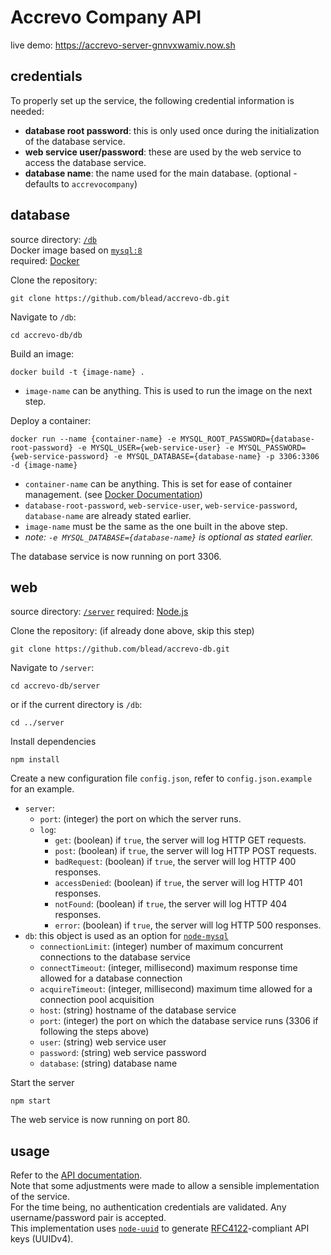 # Accrevo Company API

live demo: https://accrevo-server-gnnvxwamiv.now.sh

## credentials

To properly set up the service, the following credential information is needed:
- **database root password**: this is only used once during the initialization of the database service.
- **web service user/password**: these are used by the web service to access the database service.
- **database name**: the name used for the main database. (optional - defaults to `accrevocompany`)

## database

source directory: [`/db`](https://github.com/blead/accrevo-db/tree/master/db)  
Docker image based on [`mysql:8`](https://hub.docker.com/_/mysql/)   
required: [Docker](https://www.docker.com/)  

Clone the repository:
```
git clone https://github.com/blead/accrevo-db.git
```

Navigate to `/db`:
```
cd accrevo-db/db
```

Build an image:
```
docker build -t {image-name} .
```
- `image-name` can be anything. This is used to run the image on the next step.

Deploy a container:
```
docker run --name {container-name} -e MYSQL_ROOT_PASSWORD={database-root-password} -e MYSQL_USER={web-service-user} -e MYSQL_PASSWORD={web-service-password} -e MYSQL_DATABASE={database-name} -p 3306:3306 -d {image-name}
```
- `container-name` can be anything. This is set for ease of container management. (see [Docker Documentation](https://docs.docker.com/))
- `database-root-password`, `web-service-user`, `web-service-password`, `database-name` are already stated earlier.
- `image-name` must be the same as the one built in the above step.
- _note: `-e MYSQL_DATABASE={database-name}` is optional as stated earlier._

The database service is now running on port 3306.

## web

source directory: [`/server`](https://github.com/blead/accrevo-db/tree/master/server)
required: [Node.js](https://nodejs.org/en/)

Clone the repository: (if already done above, skip this step)
```
git clone https://github.com/blead/accrevo-db.git
```

Navigate to `/server`:
```
cd accrevo-db/server
```
or if the current directory is `/db`:
```
cd ../server
```

Install dependencies
```
npm install
```

Create a new configuration file `config.json`, refer to `config.json.example` for an example.
- `server`:
  - `port`: (integer) the port on which the server runs.
  - `log`:
    - `get`: (boolean) if `true`, the server will log HTTP GET requests.
    - `post`: (boolean) if `true`, the server will log HTTP POST requests.
    - `badRequest`: (boolean) if `true`, the server will log HTTP 400 responses.
    - `accessDenied`: (boolean) if `true`, the server will log HTTP 401 responses.
    - `notFound`: (boolean) if `true`, the server will log HTTP 404 responses.
    - `error`: (boolean) if `true`, the server will log HTTP 500 responses.
- `db`: this object is used as an option for [`node-mysql`](https://github.com/mysqljs/mysql)
  - `connectionLimit`: (integer) number of maximum concurrent connections to the database service
  - `connectTimeout`: (integer, millisecond) maximum response time allowed for a database connection
  - `acquireTimeout`: (integer, millisecond) maximum time allowed for a connection pool acquisition
  - `host`: (string) hostname of the database service
  - `port`: (integer) the port on which the database service runs (3306 if following the steps above)
  - `user`: (string) web service user
  - `password`: (string) web service password
  - `database`: (string) database name 

Start the server
```
npm start
```

The web service is now running on port 80.

## usage

Refer to the [API documentation](http://puu.sh/uX2Xr/73e86e6b5c.pdf).  
Note that some adjustments were made to allow a sensible implementation of the service.  
For the time being, no authentication credentials are validated. Any username/password pair is accepted.  
This implementation uses [`node-uuid`](https://github.com/broofa/node-uuid) to generate [RFC4122](http://www.ietf.org/rfc/rfc4122.txt)-compliant API keys (UUIDv4).
